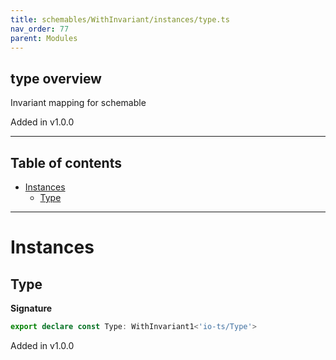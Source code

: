 ```yaml
---
title: schemables/WithInvariant/instances/type.ts
nav_order: 77
parent: Modules
---
```


## type overview

Invariant mapping for schemable

Added in v1.0.0

---

<h2 class="text-delta">Table of contents</h2>

- [Instances](#instances)
  - [Type](#type)

---

# Instances

## Type

**Signature**

```ts
export declare const Type: WithInvariant1<'io-ts/Type'>
```

Added in v1.0.0
